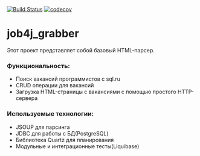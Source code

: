 [![Build Status](https://travis-ci.org/Slevkelebr/job4j_grabber.svg?branch=main)](https://travis-ci.org/Slevkelebr/job4j_grabber)
[![codecov](https://codecov.io/gh/Slevkelebr/job4j_grabber/branch/main/graph/badge.svg)](https://codecov.io/gh/Slevkelebr/job4j_grabber)
# job4j_grabber<br/>
  Этот проект представляет собой базовый HTML-парсер.<br/>
  
### Функциональность:<br/>
 - Поиск вакансий программистов с sql.ru<br/>
 - CRUD операции для вакансий<br/>
 - Загрузка HTML-страницы с вакансиями с помощью простого HTTP-сервера<br/>
### Используемые технологии:<br/>
 - JSOUP для парсинга<br/>
 - JDBC для работы с БД(PostgreSQL)<br/>
 - Библиотека Quartz для планирования<br/>
 - Модульные и интеграционные тесты(Liquibase)<br/>
